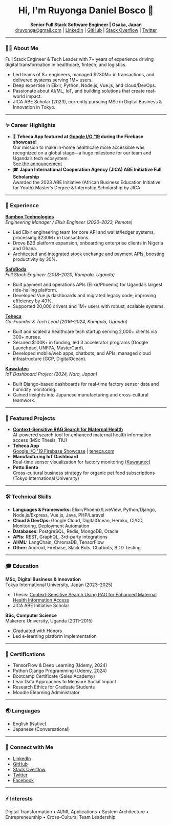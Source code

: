 <h1 align="center">Hi, I'm Ruyonga Daniel Bosco 👋</h1>
<p align="center">
  <b>Senior Full Stack Software Engineer | Osaka, Japan</b><br>
  <a href="mailto:druyonga@gmail.com">druyonga@gmail.com</a> | 
  <a href="https://linkedin.com/in/ruyonga">LinkedIn</a> | 
  <a href="https://github.com/ruyonga">GitHub</a> | 
  <a href="https://stackoverflow.com/users/1706878/ruyonga">Stack Overflow</a> | 
  <a href="https://twitter.com/ruyonga">Twitter</a>
</p>

---

### 👨‍💻 About Me

Full Stack Engineer & Tech Leader with 7+ years of experience driving digital transformation in healthcare, fintech, and logistics.  
- Led teams of 8+ engineers, managed $230M+ in transactions, and delivered systems serving 1M+ users.
- Deep expertise in Elixir, Python, Node.js, Vue.js, and cloud/DevOps.
- Passionate about AI/ML, IoT, and building solutions that create real-world impact.
- JICA ABE Scholar (2023), currently pursuing MSc in Digital Business & Innovation in Tokyo.

---

### ✨ Career Highlights

- 🚀 **Teheca App featured at [Google I/O '19](https://www.youtube.com/watch?v=x8qTEMkZCPs) during the Firebase showcase!**  
  Our mission to make in-home healthcare more accessible was recognized on a global stage—a huge milestone for our team and Uganda’s tech ecosystem.  
  [See the announcement](https://www.linkedin.com/posts/ruyonga_teheca-googlelaunchpad-startups-activity-6381734987405803520-XYSs?utm_source=share&utm_medium=member_desktop&rcm=ACoAAA4GqEgBob0MJFAGvsfF__dZTNOwXkQXDuE)
- 🎓 **Japan International Cooperation Agency (JICA) ABE Initiative Full Scholarship**  
  Awarded the 2023 ABE Initiative (African Business Education Initiative for Youth) Master’s Degree & Internship Scholarship by JICA

---

### 🏢 Experience

**[Bamboo Technologies](https://investbamboo.com)**  
*Engineering Manager / Elixir Engineer (2020–2023, Remote)*  
- Led Elixir engineering team for core API and wallet/ledger systems, processing $230M+ in transactions.
- Drove B2B platform expansion, onboarding enterprise clients in Nigeria and Ghana.
- Architected and integrated stock exchange and payment APIs, boosting productivity by 30%.

**[SafeBoda](https://safeboda.com)**  
*Full Stack Engineer (2018–2020, Kampala, Uganda)*  
- Built payment and operations APIs (Elixir/Phoenix) for Uganda’s largest ride-hailing platform.
- Developed Vue.js dashboards and migrated legacy code, improving efficiency by 40%.
- Supported 20,000 drivers and 1M+ users with robust, scalable systems.

**[Teheca](https://teheca.com)**  
*Co-Founder & Tech Lead (2016–2024, Kampala, Uganda)*  
- Built and scaled a healthcare tech startup serving 2,000+ clients via 300+ nurses.
- Secured $100K+ in funding, led 3 accelerator programs (Google Launchpad, UNFPA, MasterCard).
- Developed mobile/web apps, chatbots, and APIs; managed cloud infrastructure (GCP, DigitalOcean).

**[Kawatatec](https://kawatatec.com)**  
*IoT Dashboard Project (2024, Nara, Japan)*  
- Built Django-based dashboards for real-time factory sensor data and humidity monitoring.
- Gained insights into Japanese manufacturing and cross-cultural teamwork.

---

### 🚀 Featured Projects

- **[Context-Sensitive RAG Search for Maternal Health](https://nurva.teheca.com)**  
  AI-powered search tool for enhanced maternal health information access (MSc Thesis, TIU)
- **Teheca App**  
  [Google I/O '19 Firebase Showcase](https://www.youtube.com/watch?v=x8qTEMkZCPs) | [teheca.com](https://teheca.com)
- **Manufacturing IoT Dashboard**  
  Real-time sensor visualization for factory monitoring ([Kawatatec](https://kawatatec.com))
- **Petto Bento**  
  Cross-cultural business strategy for organic pet food subscriptions (Tokyo International University)

---

### 🛠️ Technical Skills

- **Languages & Frameworks:** Elixir/Phoenix/LiveView, Python/Django, Node.js/Express, Vue.js, Java, PHP/Laravel
- **Cloud & DevOps:** Google Cloud, DigitalOcean, Heroku, CI/CD, Monitoring, Deployment Automation
- **Databases:** PostgreSQL, Redis, MongoDB, Oracle
- **APIs:** REST, GraphQL, 3rd-party integrations
- **AI/ML:** LangChain, ChromaDB, TensorFlow
- **Other:** Android, Firebase, Slack Bots, Chatbots, BDD Testing

---

### 🎓 Education

**MSc, Digital Business & Innovation**  
Tokyo International University, Japan (2023–2025)  
- Thesis: [Context-Sensitive Search Using RAG for Enhanced Maternal Health Information Access](https://nurva.teheca.com)  
- JICA ABE Initiative Scholar

**BSc, Computer Science**  
Makerere University, Uganda (2011–2015)  
- Graduated with Honors  
- Led e-learning platform implementation

---

### 📜 Certifications

- TensorFlow & Deep Learning (Udemy, 2024)
- Python Django Programming (Udemy, 2024)
- Bootcamp Certificate (Sales Academy)
- Lean Data Approaches to Measure Social Impact
- Research Ethics for Graduate Students
- Moodle Elearning Administrator

---

### 🌏 Languages

- English (Native)
- Japanese (Conversational)

---

### 🤝 Connect with Me

- [LinkedIn](https://linkedin.com/in/ruyonga)
- [GitHub](https://github.com/ruyonga)
- [Stack Overflow](https://stackoverflow.com/users/1706878/ruyonga)
- [Twitter](https://twitter.com/ruyonga)
- [Facebook](https://facebook.com/ruyonga.dan)

---

### ⚡ Interests

Digital Transformation • AI/ML Applications • System Architecture • Entrepreneurship • Cross-Cultural Team Leadership

